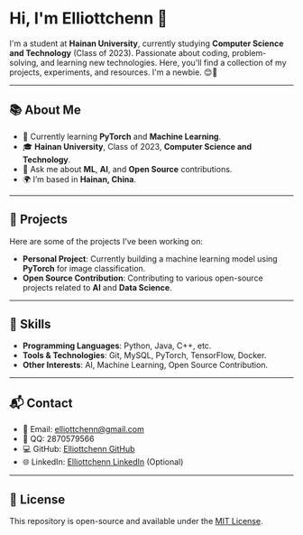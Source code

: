 # Hi, I'm Elliottchenn 👋

I'm a student at **Hainan University**, currently studying **Computer Science and Technology** (Class of 2023). Passionate about coding, problem-solving, and learning new technologies. Here, you'll find a collection of my projects, experiments, and resources. I'm a newbie. 😊🚀

---

## 📚 About Me

- 🌱 Currently learning **PyTorch** and **Machine Learning**.
- 🎓 **Hainan University**, Class of 2023, **Computer Science and Technology**.
- 💬 Ask me about **ML**, **AI**, and **Open Source** contributions.
- 🌍 I’m based in **Hainan, China**.

---

## 🚀 Projects

Here are some of the projects I've been working on:

- **Personal Project**: Currently building a machine learning model using **PyTorch** for image classification.
- **Open Source Contribution**: Contributing to various open-source projects related to **AI** and **Data Science**.

---

## 🔧 Skills

- **Programming Languages**: Python, Java, C++, etc.
- **Tools & Technologies**: Git, MySQL, PyTorch, TensorFlow, Docker.
- **Other Interests**: AI, Machine Learning, Open Source Contribution.

---

## 📬 Contact

- 📧 Email: [elliottchenn@gmail.com](mailto:elliottchenn@gmail.com)
- 🐧 QQ: 2870579566
- 💻 GitHub: [Elliottchenn GitHub](https://github.com/elliottchenn)
- 🌐 LinkedIn: [Elliottchenn LinkedIn](https://www.linkedin.com/in/elliottchenn) (Optional)

---

## 📜 License

This repository is open-source and available under the [MIT License](LICENSE).
